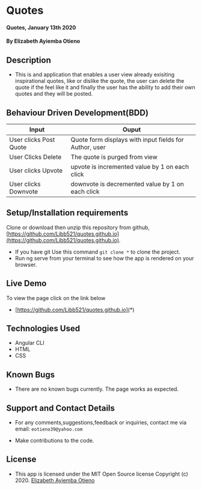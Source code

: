 # Quotes
#### Quotes, January 13th 2020
#### By **Elizabeth Ayiemba Otieno**

## Description
- This is and application that enables a user view already exisiting inspirational quotes, like or dislike the quote, the user can delete the quote if the feel like it and finally the user has the ability to add their own quotes and they will be posted.

## Behaviour Driven Development(BDD)

| Input                        | Ouput                                                                                            |
|--------------------------    |----------------------------------------------------------------------------------------------    |
| User clicks Post  Quote     | Quote form displays with input fields for Author, user                  |
| User Clicks Delete           | The quote is purged from view             |
| User clicks Upvote        |   upvote is incremented value by   1 on each click      |
| User clicks Downvote     | downvote is decremented value by 1 on each click     |

## Setup/Installation requirements
Clone or download then unzip this repository from github,
 [https://github.com/Libb521/quotes.github.io](https://github.com/Libb521/quotes.github.io).
- If you have git Use this command `git clone *` to clone the project.
- Run ng serve from your terminal to see how the app is rendered on your browser.

## Live Demo
To view the page click on the link below
* [https://github.com/Libb521/quotes.github.io](*)

## Technologies Used
- Angular CLI
- HTML
- CSS

## Known Bugs
- There are no known bugs currently. The page works as expected.

## Support and Contact Details
- For any comments,suggestions,feedback or inquiries, contact me via email: `eotieno39@yahoo.com`


- Make contributions to the code.

## License
- This app is licensed under the MIT Open Source license Copyright (c) 2020. [Elizabeth Ayiemba Otieno](https://github.com/Libb521)
